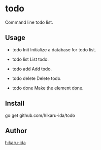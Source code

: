# todo
Command line todo list.



## Usage
* todo Init
Initialize a database for todo list.

* todo list 
List todo.

* todo add
Add todo.

* todo delete
Delete todo.

* todo done
Make the element done.



## Install
go get github.com/hikaru-ida/todo



## Author
[hikaru-ida](https://github.com/hikaru-ida)
